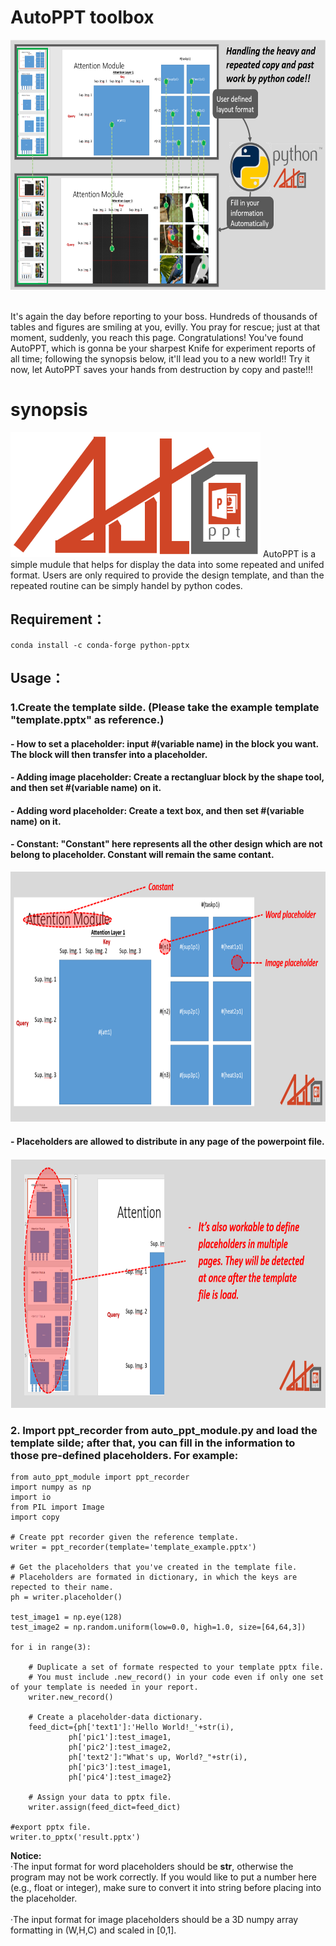 # AutoPPT toolbox
 <img src="./figure_for_readme/autoppt_tieser.PNG" alt="Italian Trulli" 
 width="800" 
 height="400">

<br>It's again the day before reporting to your boss. Hundreds of thousands of tables and figures are smiling at you, evilly. You pray for rescue; just at that moment, suddenly, you reach this page. Congratulations! You've found AutoPPT, which is gonna be your sharpest Knife for experiment reports of all time; following the synopsis below, it'll lead you to a new world!! Try it now, let AutoPPT saves your hands from destruction by copy and paste!!!</br>

# synopsis
 <img src="./figure_for_readme/LOGO.PNG" alt="Italian Trulli" 
 width="400" 
 height="200">
AutoPPT is a simple mudule that helps for display the data into some repeated and unifed format. Users are only required to provide the design template, and than the repeated routine can be simply handel by python codes.
## Requirement：</br>
`conda install -c conda-forge python-pptx` 

## Usage： </br>

### 1.Create the template silde. (Please take the example template "template.pptx" as reference.)
#### - How to set a placeholder: input #(variable name) in the block you want. The block will then transfer into a placeholder.
#### - Adding image placeholder: Create a rectangluar block by the shape tool, and then set #(variable name) on it.
#### - Adding word placeholder: Create a text box, and then set #(variable name) on it.
#### - Constant: "Constant" here represents all the other design which are not belong to placeholder. Constant will remain the same contant.
 <img src="./figure_for_readme/template.PNG" alt="Italian Trulli" 
 width="800" 
 height="400">
 </br>
 #### - Placeholders are allowed to distribute in any page of the powerpoint file.
 <img src="./figure_for_readme/template2.PNG" alt="Italian Trulli" 
 width="800" 
 height="400">
 </br>


### 2. Import ppt_recorder from auto_ppt_module.py and load the template silde; after that, you can fill in the information to those pre-defined placeholders. For example:
```
from auto_ppt_module import ppt_recorder
import numpy as np
import io
from PIL import Image
import copy

# Create ppt recorder given the reference template.
writer = ppt_recorder(template='template_example.pptx')

# Get the placeholders that you've created in the template file. 
# Placeholders are formated in dictionary, in which the keys are repected to their name.
ph = writer.placeholder()

test_image1 = np.eye(128)
test_image2 = np.random.uniform(low=0.0, high=1.0, size=[64,64,3])

for i in range(3):
    
    # Duplicate a set of formate respected to your template pptx file.
    # You must include .new_record() in your code even if only one set of your template is needed in your report.
    writer.new_record()
    
    # Create a placeholder-data dictionary.
    feed_dict={ph['text1']:'Hello World!_'+str(i), 
             ph['pic1']:test_image1,
             ph['pic2']:test_image2,
             ph['text2']:"What's up, World?_"+str(i),
             ph['pic3']:test_image1,
             ph['pic4']:test_image2}

    # Assign your data to pptx file.
    writer.assign(feed_dict=feed_dict)

#export pptx file.
writer.to_pptx('result.pptx')
```
**Notice:**
<br>‧The input format for word placeholders should be **str**, otherwise the program may not be work correctly. If you would like to put a number here (e.g., float or integer), make sure to convert it into string before placing into the placeholder.</br>
<br>‧The input format for image placeholders should be a 3D numpy array formatting in (W,H,C) and scaled in [0,1].</br>
